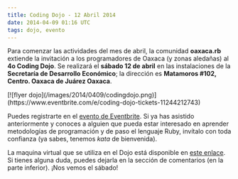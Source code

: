 ```yaml
---
title: Coding Dojo - 12 Abril 2014
date: 2014-04-09 01:16 UTC
tags: dojo, evento
---
```


Para comenzar las actividades del mes de abril, la comunidad **oaxaca.rb** extiende la invitación a los programadores de Oaxaca (y zonas aledañas) al **4o Coding Dojo**. Se realizará el **sábado 12 de abril** en las instalaciones de la **Secretaría de Desarrollo Económico**; la dirección es **Matamoros #102, Centro. Oaxaca de Juárez Oaxaca**.

<div class="text-center" markdown="1">
  [![flyer dojo](/images/2014/0409/codingdojo.png)](https://www.eventbrite.com/e/coding-dojo-tickets-11244212743)
</div>

Puedes registrarte en el [evento de Eventbrite](https://www.eventbrite.com/e/coding-dojo-tickets-11244212743). Si ya has asistido anteriormente y conoces a alguien que pueda estar interesado en aprender metodologías de programación y de paso el lenguaje Ruby, invítalo con toda confianza (ya sabes, tenemos *kata* de bienvenida).

La maquina virtual que se utiliza en el Dojo está disponible en [este enlace](https://mega.co.nz/#!gNUWDQSS!UTuITd8SrT3sMbvAInYRbWBMI0Cy4_ToYPUckX7w59M). Si tienes alguna duda, puedes dejarla en la sección de comentarios (en la parte inferior). ¡Nos vemos el sábado!

